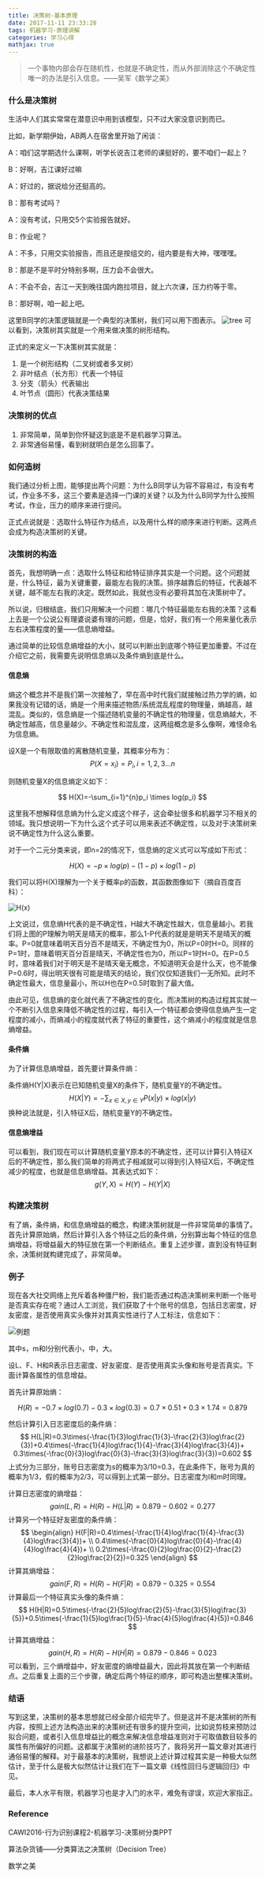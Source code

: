 ```yaml
---
title: 决策树-基本原理
date: 2017-11-11 23:33:28
tags: 机器学习-原理讲解
categories: 学习心得
mathjax: true
---
```

> 一个事物内部会存在随机性，也就是不确定性，而从外部消除这个不确定性唯一的办法是引入信息。——吴军《数学之美》

### 什么是决策树

生活中人们其实常常在潜意识中用到该模型，只不过大家没意识到而已。

比如，新学期伊始，AB两人在宿舍里开始了闲谈：

A：咱们这学期选什么课啊，听学长说吉江老师的课挺好的，要不咱们一起上？

B：好啊，吉江课好过嘛

A：好过的，据说给分还挺高的。

B：那有考试吗？

A：没有考试，只用交5个实验报告就好。

B：作业呢？

A：不多，只用交实验报告，而且还是按组交的，组内要是有大神，嘿嘿嘿。

B：那是不是平时分特别多啊，压力会不会很大。

A：不会不会，吉江一天到晚往国内跑拉项目，就上六次课，压力约等于零。

B：那好啊，咱一起上吧。

这里B同学的决策逻辑就是一个典型的决策树，我们可以用下图表示。
![tree](http://ozaeyj71y.bkt.clouddn.com/image/decision_tree/tree.png)
可以看到，决策树其实就是一个用来做决策的树形结构。

正式的来定义一下决策树其实就是：

1. 是一个树形结构（二叉树或者多叉树）
2. 非叶结点（长方形）代表一个特征
3. 分支（箭头）代表输出
4. 叶节点（圆形）代表决策结果

### 决策树的优点

1. 非常简单，简单到你怀疑这到底是不是机器学习算法。
2. 非常通俗易懂，看到树就明白是怎么回事了。

### 如何造树

我们通过分析上图，能够提出两个问题：为什么B同学认为容不容易过，有没有考试，作业多不多，这三个要素是选择一门课的关键？以及为什么B同学为什么按照考试，作业，压力的顺序来进行提问。

正式点说就是：选取什么特征作为结点，以及用什么样的顺序来进行判断。这两点会成为构造决策树的关键。

### 决策树的构造

首先，我想明确一点：选取什么特征和给特征排序其实是一个问题。这个问题就是，什么特征，最为关键重要，最能左右我的决策。排序越靠后的特征，代表越不关键，越不能左右我的决定。既然如此，我就也没有必要将其加在决策树中了。

所以说，归根结底，我们只用解决一个问题：哪几个特征最能左右我的决策？这看上去是一个公说公有理婆说婆有理的问题，但是，恰好，我们有一个用来量化表示左右决策程度的量——信息熵增益。

通过简单的比较信息熵增益的大小，就可以判断出到底哪个特征更加重要。不过在介绍它之前，我需要先说明信息熵以及条件熵到底是什么。

#### 信息熵

熵这个概念并不是我们第一次接触了，早在高中时代我们就接触过热力学的熵，如果我没有记错的话，熵是一个用来描述物质/系统混乱程度的物理量，熵越高，越混乱。类似的，信息熵是一个描述随机变量的不确定性的物理量，信息熵越大，不确定性越高，信息量越少。不确定性和混乱度，这两组概念是多么像啊，难怪命名为信息熵。

设X是一个有限取值的离散随机变量，其概率分布为：
$$
P(X=x_i)=P_i,i=1,2,3...n
$$

则随机变量X的信息熵定义如下：

$$
H(X)=-\sum_{i=1}^{n}p_i \times log(p_i)
$$

这里我不想解释信息熵为什么定义成这个样子，这会牵扯很多和机器学习不相关的领域。我只想说明一下为什么这个式子可以用来表述不确定性，以及对于决策树来说不确定性为什么这么重要。

对于一个二元分类来说，即n=2的情况下，信息熵的定义式可以写成如下形式：

$$
H(X)=-p \times log(p)-(1-p) \times log(1-p)
$$

我们可以将H(X)理解为一个关于概率p的函数，其函数图像如下（摘自百度百科）：

![H(x)](http://ozaeyj71y.bkt.clouddn.com/image/decision_tree/%E4%BF%A1%E6%81%AF%E7%86%B5%E5%9B%BE%E5%83%8F.jpg)

上文说过，信息熵H代表的是不确定性，H越大不确定性越大，信息量越小。若我们将上图的P理解为明天是晴天的概率，那么1-P代表的就是是明天不是晴天的概率。P=0就意味着明天百分百不是晴天，不确定性为0，所以P=0时H=0。同样的P=1时，意味着明天百分百是晴天，不确定性也为0，所以P=1时H=0。在P=0.5时，意味着我们对于明天是不是晴天毫无概念，不知道明天会是什么天，也不能像P=0.6时，得出明天很有可能是晴天的结论，我们仅仅知道我们一无所知。此时不确定性最大，信息量最小，所以H也在P=0.5时取到了最大值。

由此可见，信息熵的变化就代表了不确定性的变化。而决策树的构造过程其实就一个不断引入信息来降低不确定性的过程，每引入一个特征都会使得信息熵产生一定程度的减小，而熵减小的程度就代表了特征的重要性，这个熵减小的程度就是信息熵增益。

#### 条件熵

为了计算信息熵增益，首先要计算条件熵：

条件熵H(Y|X)表示在已知随机变量X的条件下，随机变量Y的不确定性。
$$
H(X|Y)=-\sum_{x\in X,y\in Y}P(x|y) \times log(x|y)
$$
换种说法就是，引入特征X后，随机变量Y的不确定性。

#### 信息熵增益

可以看到，我们现在可以计算随机变量Y原本的不确定性，还可以计算引入特征X后的不确定性，那么我们简单的将两式子相减就可以得到引入特征X后，不确定性减少的程度，也就是信息熵增益。其表达式如下：
$$
g(Y,X)=H(Y)-H(Y|X)
$$

### 构建决策树

有了熵，条件熵，和信息熵增益的概念，构建决策树就是一件非常简单的事情了。首先计算原始熵，然后计算引入各个特征之后的条件熵，分别算出每个特征的信息熵增益，将增益最大的特征放在第一个判断结点。重复上述步骤，直到没有特征剩余，决策树就构建完成了，非常简单。

### 例子

现在各大社交网络上充斥着各种僵尸粉，我们能否通过构造决策树来判断一个账号是否真实存在呢？通过人工浏览，我们获取了十个账号的信息，包括日志密度，好友密度，是否使用真实头像并对其真实性进行了人工标注，信息如下：

![例题](http://ozaeyj71y.bkt.clouddn.com/image/decision_tree/H.jpg%E4%BE%8B%E9%A2%98.png)

其中s，m和l分别代表小，中，大。

设L、F、H和R表示日志密度、好友密度、是否使用真实头像和账号是否真实。下面计算各属性的信息增益。

首先计算原始熵：

$$
H(R)= -0.7 \times log(0.7)-0.3 \times log(0.3)=0.7\times0.51+0.3\times1.74=0.879
$$

然后计算引入日志密度后的条件熵：
$$
H(L|R)=0.3\times(-\frac{1}{3}log\frac{1}{3}-\frac{2}{3}log\frac{2}{3})+0.4\times(-\frac{1}{4}log\frac{1}{4}-\frac{3}{4}log\frac{3}{4})+
0.3\times(-\frac{0}{3}log\frac{0}{3}-\frac{3}{3}log\frac{3}{3})=0.602
$$
上式分为三部分，账号日志密度为s的概率为3/10=0.3，在此条件下，账号为真的概率为1/3，假的概率为2/3，可以得到上式第一部分。日志密度为l和m时同理。

计算日志密度的熵增益：
$$
gain(L,R)=H(R)-H(L|R)=0.879-0.602=0.277
$$
计算另一个特征好友密度的条件熵：
$$
\begin{align}
H(F|R)=0.4\times(-\frac{1}{4}log\frac{1}{4}-\frac{3}{4}log\frac{3}{4})+ \\ 0.4\times(-\frac{0}{4}log\frac{0}{4}-\frac{4}{4}log\frac{4}{4})+ \\
0.2\times(-\frac{0}{2}log\frac{0}{2}-\frac{2}{2}log\frac{2}{2})=0.325
\end{align}
$$
计算其熵增益：
$$
gain(F,R)=H(R)-H(F|R)=0.879-0.325=0.554
$$
计算最后一个特征真实头像的条件熵：
$$
H(H|R)=0.5\times(-\frac{2}{5}log\frac{2}{5}-\frac{3}{5}log\frac{3}{5})+0.5\times(-\frac{1}{5}log\frac{1}{5}-\frac{4}{5}log\frac{4}{5})=0.846
$$
计算其熵增益：
$$
gain(H,R)=H(R)-H(H|R)=0.879-0.846=0.023
$$
可以看到，三个熵增益中，好友密度的熵增益最大，因此将其放在第一个判断结点。之后重复上面的三个步骤，确定后两个特征的顺序，即可构造出整棵决策树。

### 结语

写到这里，决策树的基本思想就已经全部介绍完毕了。但是这并不是决策树的所有内容，按照上述方法构造出来的决策树还有很多的提升空间，比如说剪枝来预防过拟合问题，或者引入信息增益比的概念来解决信息增益准则对于可取值数目较多的属性有所偏好的问题。这都属于决策树的进阶技巧了，我将另开一篇文章对其进行通俗易懂的解释。对于最基本的决策树，我想说上述计算过程其实是一种极大似然估计，至于什么是极大似然估计让我们在下一篇文章《线性回归与逻辑回归》中见。

最后，本人水平有限，机器学习也是才入门的水平，难免有谬误，欢迎大家指正。

### Reference

CAWI2016-行为识别课程2-机器学习-决策树分类PPT

算法杂货铺——分类算法之决策树（Decision Tree）

数学之美


